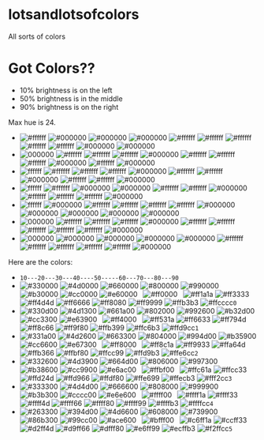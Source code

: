 # lotsandlotsofcolors
All sorts of colors

# Got Colors??

- 10% brightness is on the left
- 50% brightness is in the middle
- 90% brightness is on the right

Max hue is 24.

- ![#ffffff](https://placehold.it/15/ffffff/000000?text=+)
![#000000](https://placehold.it/15/000000/000000?text=+)
![#000000](https://placehold.it/15/000000/000000?text=+)
![#000000](https://placehold.it/15/000000/000000?text=+)
![#ffffff](https://placehold.it/15/ffffff/000000?text=+)
![#ffffff](https://placehold.it/15/ffffff/000000?text=+)
![#ffffff](https://placehold.it/15/ffffff/000000?text=+)
![#ffffff](https://placehold.it/15/ffffff/000000?text=+)
![#ffffff](https://placehold.it/15/ffffff/000000?text=+)
![#000000](https://placehold.it/15/000000/000000?text=+)
![#000000](https://placehold.it/15/000000/000000?text=+)
- ![000000](https://placehold.it/15/000000/000000?text=+)
![#ffffff](https://placehold.it/15/ffffff/000000?text=+)
![#ffffff](https://placehold.it/15/ffffff/000000?text=+)
![#ffffff](https://placehold.it/15/ffffff/000000?text=+)
![#000000](https://placehold.it/15/000000/000000?text=+)
![#ffffff](https://placehold.it/15/ffffff/000000?text=+)
![#ffffff](https://placehold.it/15/ffffff/000000?text=+)
![#ffffff](https://placehold.it/15/ffffff/000000?text=+)
![#000000](https://placehold.it/15/000000/000000?text=+)
![#ffffff](https://placehold.it/15/ffffff/000000?text=+)
![#000000](https://placehold.it/15/000000/000000?text=+)
- ![ffffff](https://placehold.it/15/ffffff/000000?text=+)
![#ffffff](https://placehold.it/15/ffffff/000000?text=+)
![#ffffff](https://placehold.it/15/ffffff/000000?text=+)
![#ffffff](https://placehold.it/15/ffffff/000000?text=+)
![#000000](https://placehold.it/15/000000/000000?text=+)
![#ffffff](https://placehold.it/15/ffffff/000000?text=+)
![#ffffff](https://placehold.it/15/ffffff/000000?text=+)
![#000000](https://placehold.it/15/000000/000000?text=+)
![#ffffff](https://placehold.it/15/ffffff/000000?text=+)
![#ffffff](https://placehold.it/15/ffffff/000000?text=+)
![#000000](https://placehold.it/15/000000/000000?text=+)
- ![ffffff](https://placehold.it/15/ffffff/000000?text=+)
![#ffffff](https://placehold.it/15/ffffff/000000?text=+)
![#000000](https://placehold.it/15/000000/000000?text=+)
![#000000](https://placehold.it/15/000000/000000?text=+)
![#ffffff](https://placehold.it/15/ffffff/000000?text=+)
![#ffffff](https://placehold.it/15/ffffff/000000?text=+)
![#000000](https://placehold.it/15/000000/000000?text=+)
![#ffffff](https://placehold.it/15/ffffff/000000?text=+)
![#ffffff](https://placehold.it/15/ffffff/000000?text=+)
![#ffffff](https://placehold.it/15/ffffff/000000?text=+)
![#000000](https://placehold.it/15/000000/000000?text=+)
- ![ffffff](https://placehold.it/15/ffffff/000000?text=+)
![#000000](https://placehold.it/15/000000/000000?text=+)
![#ffffff](https://placehold.it/15/ffffff/000000?text=+)
![#ffffff](https://placehold.it/15/ffffff/000000?text=+)
![#ffffff](https://placehold.it/15/ffffff/000000?text=+)
![#ffffff](https://placehold.it/15/ffffff/000000?text=+)
![#000000](https://placehold.it/15/000000/000000?text=+)
![#000000](https://placehold.it/15/000000/000000?text=+)
![#000000](https://placehold.it/15/000000/000000?text=+)
![#000000](https://placehold.it/15/000000/000000?text=+)
![#000000](https://placehold.it/15/000000/000000?text=+)
- ![000000](https://placehold.it/15/000000/000000?text=+)
![#ffffff](https://placehold.it/15/ffffff/000000?text=+)
![#ffffff](https://placehold.it/15/ffffff/000000?text=+)
![#ffffff](https://placehold.it/15/ffffff/000000?text=+)
![#000000](https://placehold.it/15/000000/000000?text=+)
![#ffffff](https://placehold.it/15/ffffff/000000?text=+)
![#ffffff](https://placehold.it/15/ffffff/000000?text=+)
![#ffffff](https://placehold.it/15/ffffff/000000?text=+)
![#ffffff](https://placehold.it/15/ffffff/000000?text=+)
![#ffffff](https://placehold.it/15/ffffff/000000?text=+)
![#000000](https://placehold.it/15/000000/000000?text=+)
- ![000000](https://placehold.it/15/000000/000000?text=+)
![#000000](https://placehold.it/15/000000/000000?text=+)
![#000000](https://placehold.it/15/000000/000000?text=+)
![#000000](https://placehold.it/15/000000/000000?text=+)
![#000000](https://placehold.it/15/000000/000000?text=+)
![#ffffff](https://placehold.it/15/ffffff/000000?text=+)
![#ffffff](https://placehold.it/15/ffffff/000000?text=+)
![#ffffff](https://placehold.it/15/ffffff/000000?text=+)
![#ffffff](https://placehold.it/15/ffffff/000000?text=+)
![#ffffff](https://placehold.it/15/ffffff/000000?text=+)
![#000000](https://placehold.it/15/000000/000000?text=+)

Here are the colors:
- `10---20---30---40----50-----60---70---80---90`
- ![#330000](https://placehold.it/15/330000/000000?text=+)
![#4d0000](https://placehold.it/15/4d0000/000000?text=+)
![#660000](https://placehold.it/15/660000/000000?text=+)
![#800000](https://placehold.it/15/800000/000000?text=+)
![#990000](https://placehold.it/15/990000/000000?text=+)
![#b30000](https://placehold.it/15/b30000/000000?text=+)
![#cc0000](https://placehold.it/15/cc0000/000000?text=+)
![#e60000](https://placehold.it/15/e60000/000000?text=+)` `
![#ff0000](https://placehold.it/15/ff0000/000000?text=+)` `
![#ff1a1a](https://placehold.it/15/ff1a1a/000000?text=+)
![#ff3333](https://placehold.it/15/ff3333/000000?text=+)
![#ff4d4d](https://placehold.it/15/ff4d4d/000000?text=+)
![#ff6666](https://placehold.it/15/ff6666/000000?text=+)
![#ff8080](https://placehold.it/15/ff8080/000000?text=+)
![#ff9999](https://placehold.it/15/ff9999/000000?text=+)
![#ffb3b3](https://placehold.it/15/ffb3b3/000000?text=+)
![#ffcccc](https://placehold.it/15/ffcccc/000000?text=+)`0`
- ![#330d00](https://placehold.it/15/330d00/000000?text=+)
![#4d1300](https://placehold.it/15/4d1300/000000?text=+)
![#661a00](https://placehold.it/15/661a00/000000?text=+)
![#802000](https://placehold.it/15/802000/000000?text=+)
![#992600](https://placehold.it/15/992600/000000?text=+)
![#b32d00](https://placehold.it/15/b32d00/000000?text=+)
![#cc3300](https://placehold.it/15/cc3300/000000?text=+)
![#e63900](https://placehold.it/15/e63900/000000?text=+)` `
![#ff4000](https://placehold.it/15/ff4000/000000?text=+)` `
![#ff531a](https://placehold.it/15/ff531a/000000?text=+)
![#ff6633](https://placehold.it/15/ff6633/000000?text=+)
![#ff794d](https://placehold.it/15/ff794d/000000?text=+)
![#ff8c66](https://placehold.it/15/ff8c66/000000?text=+)
![#ff9f80](https://placehold.it/15/ff9f80/000000?text=+)
![#ffb399](https://placehold.it/15/ffb399/000000?text=+)
![#ffc6b3](https://placehold.it/15/ffc6b3/000000?text=+)
![#ffd9cc](https://placehold.it/15/ffd9cc/000000?text=+)`1`
- ![#331a00](https://placehold.it/15/331a00/000000?text=+)
![#4d2600](https://placehold.it/15/4d2600/000000?text=+)
![#663300](https://placehold.it/15/663300/000000?text=+)
![#804000](https://placehold.it/15/804000/000000?text=+)
![#994d00](https://placehold.it/15/994d00/000000?text=+)
![#b35900](https://placehold.it/15/b35900/000000?text=+)
![#cc6600](https://placehold.it/15/cc6600/000000?text=+)
![#e67300](https://placehold.it/15/e67300/000000?text=+)` `
![#ff8000](https://placehold.it/15/ff8000/000000?text=+)` `
![#ff8c1a](https://placehold.it/15/ff8c1a/000000?text=+)
![#ff9933](https://placehold.it/15/ff9933/000000?text=+)
![#ffa64d](https://placehold.it/15/ffa64d/000000?text=+)
![#ffb366](https://placehold.it/15/ffb366/000000?text=+)
![#ffbf80](https://placehold.it/15/ffbf80/000000?text=+)
![#ffcc99](https://placehold.it/15/ffcc99/000000?text=+)
![#ffd9b3](https://placehold.it/15/ffd9b3/000000?text=+)
![#ffe6cc](https://placehold.it/15/ffe6cc/000000?text=+)`2`
- ![#332600](https://placehold.it/15/332600/000000?text=+)
![#4d3900](https://placehold.it/15/4d3900/000000?text=+)
![#664d00](https://placehold.it/15/664d00/000000?text=+)
![#806000](https://placehold.it/15/806000/000000?text=+)
![#997300](https://placehold.it/15/997300/000000?text=+)
![#b38600](https://placehold.it/15/b38600/000000?text=+)
![#cc9900](https://placehold.it/15/cc9900/000000?text=+)
![#e6ac00](https://placehold.it/15/e6ac00/000000?text=+)` `
![#ffbf00](https://placehold.it/15/ffbf00/000000?text=+)` `
![#ffc61a](https://placehold.it/15/ffc61a/000000?text=+)
![#ffcc33](https://placehold.it/15/ffcc33/000000?text=+)
![#ffd24d](https://placehold.it/15/ffd24d/000000?text=+)
![#ffd966](https://placehold.it/15/ffd966/000000?text=+)
![#ffdf80](https://placehold.it/15/ffdf80/000000?text=+)
![#ffe699](https://placehold.it/15/ffe699/000000?text=+)
![#ffecb3](https://placehold.it/15/ffecb3/000000?text=+)
![#fff2cc](https://placehold.it/15/fff2cc/000000?text=+)`3`
- ![#333300](https://placehold.it/15/333300/000000?text=+)
![#4d4d00](https://placehold.it/15/4d4d00/000000?text=+)
![#666600](https://placehold.it/15/666600/000000?text=+)
![#808000](https://placehold.it/15/808000/000000?text=+)
![#999900](https://placehold.it/15/999900/000000?text=+)
![#b3b300](https://placehold.it/15/b3b300/000000?text=+)
![#cccc00](https://placehold.it/15/cccc00/000000?text=+)
![#e6e600](https://placehold.it/15/e6e600/000000?text=+)` `
![#ffff00](https://placehold.it/15/ffff00/000000?text=+)` `
![#ffff1a](https://placehold.it/15/ffff1a/000000?text=+)
![#ffff33](https://placehold.it/15/ffff33/000000?text=+)
![#ffff4d](https://placehold.it/15/ffff4d/000000?text=+)
![#ffff66](https://placehold.it/15/ffff66/000000?text=+)
![#ffff80](https://placehold.it/15/ffff80/000000?text=+)
![#ffff99](https://placehold.it/15/ffff99/000000?text=+)
![#ffffb3](https://placehold.it/15/ffffb3/000000?text=+)
![#ffffcc](https://placehold.it/15/ffffcc/000000?text=+)`4`
- ![#263300](https://placehold.it/15/263300/000000?text=+)
![#394d00](https://placehold.it/15/394d00/000000?text=+)
![#4d6600](https://placehold.it/15/4d6600/000000?text=+)
![#608000](https://placehold.it/15/608000/000000?text=+)
![#739900](https://placehold.it/15/739900/000000?text=+)
![#86b300](https://placehold.it/15/86b300/000000?text=+)
![#99cc00](https://placehold.it/15/99cc00/000000?text=+)
![#ace600](https://placehold.it/15/ace600/000000?text=+)` `
![#bfff00](https://placehold.it/15/bfff00/000000?text=+)` `
![#c6ff1a](https://placehold.it/15/c6ff1a/000000?text=+)
![#ccff33](https://placehold.it/15/ccff33/000000?text=+)
![#d2ff4d](https://placehold.it/15/d2ff4d/000000?text=+)
![#d9ff66](https://placehold.it/15/d9ff66/000000?text=+)
![#dfff80](https://placehold.it/15/dfff80/000000?text=+)
![#e6ff99](https://placehold.it/15/e6ff99/000000?text=+)
![#ecffb3](https://placehold.it/15/ecffb3/000000?text=+)
![#f2ffcc](https://placehold.it/15/f2ffcc/000000?text=+)`5`
